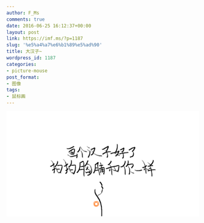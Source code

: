 ```yaml
---
author: F_Ms
comments: true
date: 2016-06-25 16:12:37+00:00
layout: post
link: https://imf.ms/?p=1187
slug: '%e5%a4%a7%e6%b1%89%e5%ad%90'
title: 大汉子~
wordpress_id: 1187
categories:
- picture-mouse
post_format:
- 图像
tags:
- 鼠标画
---
```


![20160625_画个汉子好了，拍拍胸脯和你一样](/img/post/wp/2016/06/20160625_画个汉子好了，拍拍胸脯和你一样.png)
